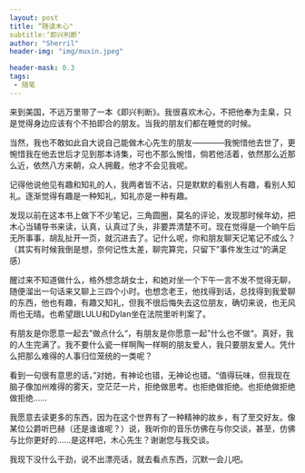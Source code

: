 ```yaml
---
layout: post
title: “随读木心"
subtitle:‘即兴判断‘ 
author: "Sherril"
header-img: "img/muxin.jpeg"

header-mask: 0.3
tags: 
 - 随笔
---
```


来到美国，不远万里带了一本《即兴判断》。我很喜欢木心，不把他奉为圭臬，只是觉得身边应该有个不拍即合的朋友。当我的朋友们都在睡觉的时候。

当然，我也不敢如此自大说自己能做木心先生的朋友————我惋惜他去世了，更惋惜我在他去世后才见到那本诗集，可也不那么惋惜，倘若他活着，依然那么近那么近，依然八方来朝，众人拥戴，他才不会见我呢。

记得他说他见有趣和知礼的人，我两者皆不沾，只是默默的看别人有趣，看别人知礼。逐渐觉得有趣是一种知礼，知礼亦是一种有趣。

发现以前在这本书上做下不少笔记，三角圆圈，莫名的评论，发现那时候年幼，把木心当辅导书来读，认真，认真过了头，非要弄清楚不可。现在觉得是一个晌午后无所事事，胡乱扯开一页，就沉进去了。记什么呢，你和朋友聊天记笔记不成么？（其实有时候我倒是想，奈何记性太差，聊完算完，只留下”事件发生过“的满足感）

醒过来不知道做什么，格外想念胡女士，和她对坐一个下午一言不发不觉得无聊，随便溜出一句话来又聊上三四个小时。也想念老王，他找得到话，总找得到我爱聊的东西，他也有趣，有趣又知礼，但我不很后悔失去这位朋友，确切来说，也无风雨也无晴。也希望跟LULU和Dylan坐在法院里听判案了。

有朋友是你愿意一起去”做点什么“，有朋友是你愿意一起”什么也不做“。真好，我的人生完满了。我不要什么瓷一样啊陶一样啊的朋友爱人，我只要朋友爱人。凭什么把那么难得的人事归位笼统的一类呢？

看到一句很有意思的话，”对她，有神论也错，无神论也错。“值得玩味，但我现在脑子像加州难得的雾天，空茫茫一片，拒绝做思考。也拒绝做拒绝。也拒绝做拒绝做拒绝……

我愿意去读更多的东西，因为在这个世界有了一种精神的故乡，有了至交好友。像某位公爵听巴赫（还是谁谁呢？）说，我听你的音乐仿佛在与你交谈，甚至，仿佛与比你更好的……是这样吧，木心先生？谢谢您与我交谈。

我现下没什么干劲，说不出漂亮话，就去看点东西，沉默一会儿吧。


